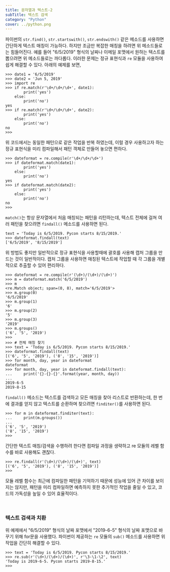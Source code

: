 ```yaml
---
title: 문자열과 텍스트-2
subTitle: 텍스트 검색
category: "Python"
cover: ../python.png
---
```

파이썬의 `str.find()`, `str.startswith()`, `str.endswith()` 같은 메소드를 사용하면 간단하게 텍스트 매칭이 가능하다. 하지만 조금만 복잡한 매칭을 하려면 위 메소드들로는 힘들어진다. 예를 들어 "6/5/2019" 형식의 날짜나 이메일 포맷에서 원하는 텍스트를 뽑으려면 위 메소드들로는 까다롭다. 이러한 문제는 정규 표현식과 `re` 모듈을 사용하여 쉽게 해결할 수 있다. 아래의 예제를 보면,
```
>>> date1 = '6/5/2019'
>>> date2 = 'Jun 5, 2019'
>>> import re
>>> if re.match(r'\d+/\d+/\d+', date1):
        print('yes')
    else:
        print('no')
yes
>>> if re.match(r'\d+/\d+/\d+', date2):
        print('yes')
    else:
        print('no')
no
>>>
```
위 코드에서는 동일한 패턴으로 같은 작업을 반복 하였는데, 이럴 경우 사용하고자 하는 정규 표현식을 미리 컴파일해서 패턴 객체로 만들어 놓으면 편하다.
```
>>> dateformat = re.compile(r'\d+/\d+/\d+')
>>> if dateformat.match(date1):
        print('yes')
    else:
        print('no')
yes
>>> if dateformat.match(date2):
        print('yes')
    else:
        print('no')
no
>>>
```
`match()`는 항상 문자열에서 처음 매칭되는 패턴을 리턴하는데, 텍스트 전체에 걸쳐 여러 패턴을 찾으려면 `findall()` 메소드를 사용하면 된다.
```
text = 'Today is 6/5/2019. Pycon starts 8/15/2019.'
>>> dateformat.findall(text)
['6/5/2019', '8/15/2019']
```
위 방법도 좋지만 일반적으로 정규 표현식을 사용할때에 괄호를 사용해 캡처 그룹을 만드는 것이 일반적이다. 캡처 그룹을 사용하면 매칭된 텍스트에 작업할 때 각 그룹을 개별적으로 추출할 수 있어 편리하다.
```
>>> dateformat = re.compile(r'(\d+)/(\d+)/(\d+)')
>>> m = dateformat.match('6/5/2019')
>>> m
<re.Match object; span=(0, 8), match='6/5/2019'>
>>> m.group(0)
'6/5/2019'
>>> m.group(1)
'6'
>>> m.group(2)
'5'
>>> m.group(3)
'2019'
>>> m.groups()
('6', '5', '2019')
>>>
>>> # 전체 매칭 찾기
>>> text = 'Today is 6/5/2019. Pycon starts 8/15/2019.'
>>> dateformat.findall(text)
[('6', '5', '2019'), ('8', '15', '2019')]
>>> for month, day, year in dateformat
dateformat
>>> for month, day, year in dateformat.findall(text):
...     print('{}-{}-{}'.format(year, month, day))
... 
2019-6-5
2019-8-15
```
`findall()` 메소드는 텍스트를 검색하고 모든 매칭을 찾아 리스트로 반환하는데, 한 번에 결과를 얻지 않고 텍스트를 순환하며 찾으려면 `finditer()`를 사용하면 된다.
```
>>> for m in dateformat.finditer(text):
...     print(m.groups())
... 
('6', '5', '2019')
('8', '15', '2019')
>>>
```
간단한 텍스트 매칭/검색을 수행하려 한다면 컴파일 과정을 생략하고 re 모듈의 레벨 함수를 바로 사용해도 괜찮다.
```
>>> re.findall(r'(\d+)/(\d+)/(\d+)', text)
[('6', '5', '2019'), ('8', '15', '2019')]
>>>
```
모듈 레벨 함수는 최근에 컴파일한 패턴을 기억하기 때문에 성능에 있어 큰 차이를 보이지는 않지만, 패턴을 미리 컴파일하면 예측하지 못한 추가적인 작업을 줄일 수 있고, 코드의 가독성을 높일 수 있어 효율적이다.

<br>


### 텍스트 검색과 치환
위 예제에서 "6/5/2019" 형식의 날짜 포맷에서 "2019-6-5" 형식의 날짜 포맷으로 바꾸기 위해 for문을 사용했다. 파이썬이 제공하는 `re` 모듈의 `sub()` 메소드를 사용하면 위 작업을 간단히 해결할 수 있다.
```
>>> text = 'Today is 6/5/2019. Pycon starts 8/15/2019.'
>>> re.sub(r'(\d+)/(\d+)/(\d+)', r'\3-\1-\2', text)
'Today is 2019-6-5. Pycon starts 2019-8-15.'
>>> 
```